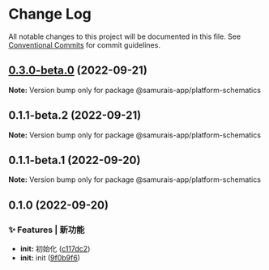 # Change Log

All notable changes to this project will be documented in this file.
See [Conventional Commits](https://conventionalcommits.org) for commit guidelines.

## [0.3.0-beta.0](https://github.com/samurais-app/samurais-app/compare/v0.2.0-beta.0...v0.3.0-beta.0) (2022-09-21)

**Note:** Version bump only for package @samurais-app/platform-schematics






## 0.1.1-beta.2 (2022-09-21)

**Note:** Version bump only for package @samurais-app/platform-schematics





## 0.1.1-beta.1 (2022-09-20)

**Note:** Version bump only for package @samurais-app/platform-schematics





## 0.1.0 (2022-09-20)


### ✨ Features | 新功能

* **init:** 初始化 ([c117dc2](https://github.com/samurais-app/samurais-app/commit/c117dc2300dfd414443d0375f66be434662f6ad4))
* **init:** init ([9f0b9f6](https://github.com/samurais-app/samurais-app/commit/9f0b9f6ba1075fe9ea390864511d155dc63378fa))

